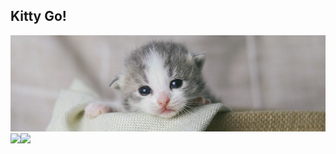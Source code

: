 ## Kitty Go! 
![Image alt](https://github.com/Defaultwsr74/Defaultwsr74/raw/main/kitty.jpg)
<a href="https://lon9.github.io">
<img align="left" src="https://github-readme-stats.vercel.app/api?username=defaultwsr74&count_private=true&show_icons=true&theme=merco" />
</a>
<a href="https://lon9.github.io">
<img align="left" src="https://github-readme-stats.vercel.app/api/top-langs/?username=defaultwsr74&theme=dark&hide=html" />
</a>
